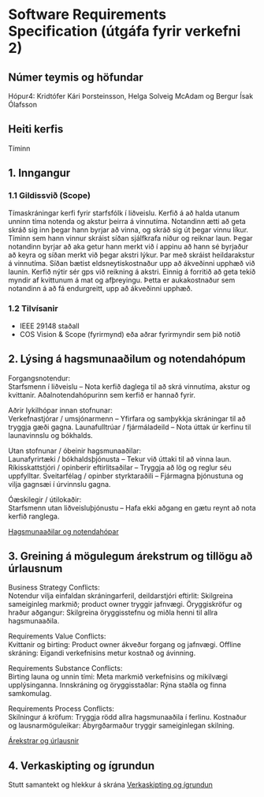 # Software Requirements Specification (útgáfa fyrir verkefni 2)
## Númer teymis og höfundar
Hópur4: Kridtófer Kári Þorsteinsson, Helga Solveig McAdam og Bergur Ísak Ólafsson

## Heiti kerfis
Tíminn

## 1. Inngangur

### 1.1 Gildissvið (Scope)
Tímaskráningar kerfi fyrir starfsfólk í liðveislu. Kerfið á að halda utanum unninn tíma notenda og akstur þeirra á vinnutíma. 
Notandinn ætti að geta skráð sig inn þegar hann byrjar að vinna, og skráð sig út þegar vinnu líkur. Tíminn sem hann vinnur skráist síðan sjálfkrafa niður og reiknar laun. 
Þegar notandinn byrjar að aka getur hann merkt við í appinu að hann sé byrjaður að keyra og síðan merkt við þegar akstri lýkur. Þar með skráist heildarakstur á vinnutíma. Síðan bætist eldsneytiskostnaður upp að ákveðinni upphæð við launin. Kerfið nýtir sér gps við reikning á akstri.
Einnig á forritið að geta tekið myndir af kvittunum á mat og afþreyingu. Þetta er aukakostnaður sem notandinn á að fá endurgreitt, upp að ákveðinni upphæð. 


### 1.2 Tilvísanir
- IEEE 29148 staðall
- COS Vision & Scope (fyrirmynd) eða aðrar fyrirmyndir sem þið notið

## 2. Lýsing á hagsmunaaðilum og notendahópum

Forgangsnotendur:    
Starfsmenn í liðveislu – Nota kerfið daglega til að skrá vinnutíma, akstur og kvittanir. Aðalnotendahópurinn sem kerfið er hannað fyrir.

Aðrir lykilhópar innan stofnunar:    
Verkefnastjórar / umsjónarmenn – Yfirfara og samþykkja skráningar til að tryggja gæði gagna.
Launafulltrúar / fjármáladeild – Nota úttak úr kerfinu til launavinnslu og bókhalds.

Utan stofnunar / óbeinir hagsmunaaðilar:     
Launafyrirtæki / bókhaldsþjónusta – Tekur við úttaki til að vinna laun.
Ríkisskattstjóri / opinberir eftirlitsaðilar – Tryggja að lög og reglur séu uppfylltar.
Sveitarfélag / opinber styrktaraðili – Fjármagna þjónustuna og vilja gagnsæi í úrvinnslu gagna.

Óæskilegir / útilokaðir:     
Starfsmenn utan liðveisluþjónustu – Hafa ekki aðgang en gætu reynt að nota kerfið ranglega.

[Hagsmunaaðilar og notendahópar](STAKEHOLDERS.md)

## 3. Greining á mögulegum árekstrum og tillögu að úrlausnum

Business Strategy Conflicts:    
Notendur vilja einfaldan skráningarferil, deildarstjóri eftirlit: Skilgreina sameiginleg markmið; product owner tryggir jafnvægi.
Öryggiskröfur og hraður aðgangur: Skilgreina öryggisstefnu og miðla henni til allra hagsmunaaðila.

Requirements Value Conflicts:     
Kvittanir og birting: Product owner ákveður forgang og jafnvægi.
Offline skráning: Eigandi verkefnisins metur kostnað og ávinning.

Requirements Substance Conflicts:    
Birting launa og unnin tími: Meta markmið verkefnisins og mikilvægi upplýsinganna.
Innskráning og öryggisstaðlar: Rýna staðla og finna samkomulag.

Requirements Process Conflicts:    
Skilningur á kröfum: Tryggja rödd allra hagsmunaaðila í ferlinu.
Kostnaður og lausnarmöguleikar: Ábyrgðarmaður tryggir sameiginlegan skilning.

[Árekstrar og úrlausnir](CONFLICTS.md)

## 4. Verkaskipting og ígrundun 
Stutt samantekt og hlekkur á skrána 
[Verkaskipting og ígrundun](VERKASKIPTING-IGRUNDUN.md)

